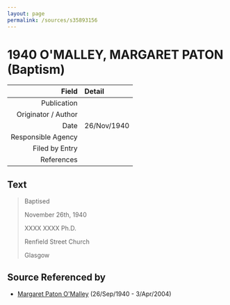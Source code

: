 ```yaml
---
layout: page
permalink: /sources/s35893156
---
```


# 1940 O'MALLEY, MARGARET PATON (Baptism)

Field | Detail
---:|:---
Publication | 
Originator / Author | 
Date | 26/Nov/1940
Responsible Agency | 
Filed by Entry | 
References | 

## Text

> Baptised
>
> November 26th, 1940
>
> XXXX XXXX Ph.D.
>
> Renfield Street Church
>
> Glasgow
>

## Source Referenced by

* [Margaret Paton O'Malley](../people/@46723082@-margaret-paton-o'malley-b1940-9-26-d2004-4-3.md) (26/Sep/1940 - 3/Apr/2004)
